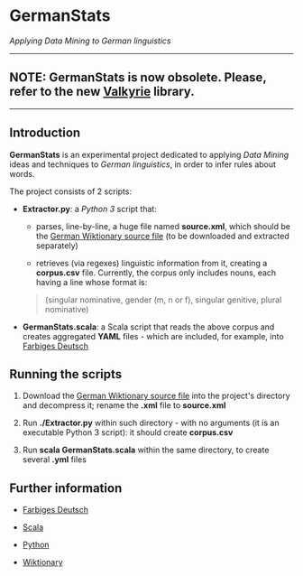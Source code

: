 # GermanStats

*Applying Data Mining to German linguistics*


---
## NOTE: GermanStats is now obsolete. Please, refer to the new [Valkyrie](https://github.com/giancosta86/Valkyrie) library.
---



## Introduction

**GermanStats** is an experimental project dedicated to applying *Data Mining* ideas and techniques to *German linguistics*, in order to infer rules about words.

The project consists of 2 scripts:

* **Extractor.py**: a *Python 3* script that:

    * parses, line-by-line, a huge file named **source.xml**, which should be the [German Wiktionary source file](http://download.wikipedia.org/dewiktionary/latest/dewiktionary-latest-pages-articles.xml.bz2) (to be downloaded and extracted separately)

    * retrieves (via regexes) linguistic information from it, creating a **corpus.csv** file. Currently, the corpus only includes nouns, each having a line whose format is:

    > (singular nominative, gender (m, n or f), singular genitive, plural nominative)


* **GermanStats.scala**: a Scala script that reads the above corpus and creates aggregated **YAML** files - which are included, for example, into [Farbiges Deutsch](http://gianlucacosta.info/FarbigesDeutsch/)



## Running the scripts

1. Download the [German Wiktionary source file](http://download.wikipedia.org/dewiktionary/latest/dewiktionary-latest-pages-articles.xml.bz2) into the project's directory and decompress it; rename the **.xml** file to **source.xml**

1. Run **./Extractor.py** within such directory - with no arguments (it is an executable Python 3 script): it should create **corpus.csv**

1. Run **scala GermanStats.scala** within the same directory, to create several **.yml** files



## Further information

* [Farbiges Deutsch](http://gianlucacosta.info/FarbigesDeutsch/)

* [Scala](https://www.scala-lang.org/)

* [Python](https://www.python.org/)

* [Wiktionary](https://www.wiktionary.org/)

